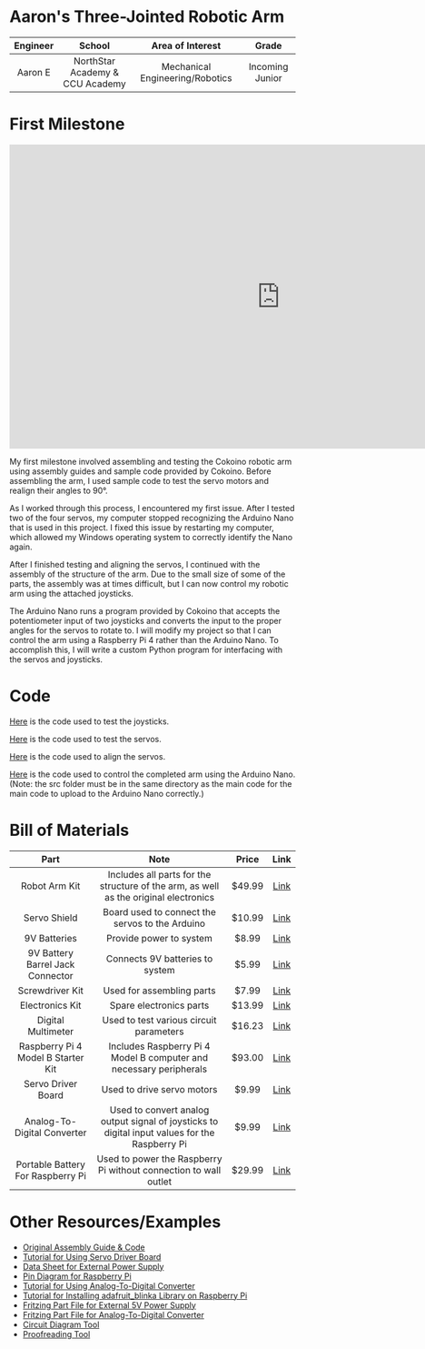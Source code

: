 # Aaron's Three-Jointed Robotic Arm

| **Engineer** | **School** | **Area of Interest** | **Grade** |
|:--:|:--:|:--:|:--:|
| Aaron E | NorthStar Academy & CCU Academy | Mechanical Engineering/Robotics| Incoming Junior

<!---**Replace the BlueStamp logo below with an image of yourself and your completed project. Follow the guide [here](https://tomcam.github.io/least-github-pages/adding-images-github-pages-site.html) if you need help.**

![Headstone Image](logo.svg)
  
# Final Milestone

**Don't forget to replace the text below with the embedding for your milestone video. Go to Youtube, click Share -> Embed, and copy and paste the code to replace what's below.**

<iframe width="560" height="315" src="https://www.youtube.com/embed/F7M7imOVGug" title="YouTube video player" frameborder="0" allow="accelerometer; autoplay; clipboard-write; encrypted-media; gyroscope; picture-in-picture; web-share" allowfullscreen></iframe>

For your final milestone, explain the outcome of your project. Key details to include are:
- What you've accomplished since your previous milestone
- What your biggest challenges and triumphs were at BSE
- A summary of key topics you learned about
- What you hope to learn in the future after everything you've learned at BSE

# Second Milestone

**Don't forget to replace the text below with the embedding for your milestone video. Go to Youtube, click Share -> Embed, and copy and paste the code to replace what's below.**

<iframe width="560" height="315" src="https://www.youtube.com/embed/y3VAmNlER5Y" title="YouTube video player" frameborder="0" allow="accelerometer; autoplay; clipboard-write; encrypted-media; gyroscope; picture-in-picture; web-share" allowfullscreen></iframe>

For your second milestone, explain what you've worked on since your previous milestone. You can highlight:
- Technical details of what you've accomplished and how they contribute to the final goal
- What has been surprising about the project so far
- Previous challenges you faced that you overcame
- What needs to be completed before your final milestone 
-->
# First Milestone

<iframe width="951" height="535" src="https://www.youtube.com/embed/Ff5HCMyN8lo" title="Aaron E First Milestone" frameborder="0" allow="accelerometer; autoplay; clipboard-write; encrypted-media; gyroscope; picture-in-picture; web-share" referrerpolicy="strict-origin-when-cross-origin" allowfullscreen></iframe>

My first milestone involved assembling and testing the Cokoino robotic arm using assembly guides and sample code provided by Cokoino. Before assembling the arm, I used sample code to test the servo motors and realign their angles to 90°.

As I worked through this process, I encountered my first issue. After I tested two of the four servos, my computer stopped recognizing the Arduino Nano that is used in this project. I fixed this issue by restarting my computer, which allowed my Windows operating system to correctly identify the Nano again.

After I finished testing and aligning the servos, I continued with the assembly of the structure of the arm. Due to the small size of some of the parts, the assembly was at times difficult, but I can now control my robotic arm using the attached joysticks.

The Arduino Nano runs a program provided by Cokoino that accepts the potentiometer input of two joysticks and converts the input to the proper angles for the servos to rotate to. I will modify my project so that I can control the arm using a Raspberry Pi 4 rather than the Arduino Nano. To accomplish this, I will write a custom Python program for interfacing with the servos and joysticks.

<!---# Schematics 
Here's where you'll put images of your schematics. [Tinkercad](https://www.tinkercad.com/blog/official-guide-to-tinkercad-circuits) and [Fritzing](https://fritzing.org/learning/) are both great resoruces to create professional schematic diagrams, though BSE recommends Tinkercad becuase it can be done easily and for free in the browser. -->

# Code
[Here]([url](https://github.com/Cokoino/CKK0006/blob/master/Lesson%204%20-%20Test%20The%20Joystick%20Module/code/joystick/joystick.ino)) is the code used to test the joysticks.

[Here]([url](https://github.com/Cokoino/CKK0006/blob/master/Lesson%205%20-%20Test%20The%20Servo/code/servo_code1/servo_code1.ino)) is the code used to test the servos.

[Here]([url](https://github.com/Cokoino/CKK0006/blob/master/Lesson%206%20-%20Assembly%20The%20Robot/Code/Servo_90_ADJ/Servo_90_ADJ.ino)) is the code used to align the servos.

[Here]([url](https://github.com/Cokoino/CKK0006/tree/master/Lesson%207%20-%20Control%20The%20Robot%20Arm/Code/Arm)) is the code used to control the completed arm using the Arduino Nano. (Note: the src folder must be in the same directory as the main code for the main code to upload to the Arduino Nano correctly.)

# Bill of Materials

| **Part** | **Note** | **Price** | **Link** |
|:--:|:--:|:--:|:--:|
| Robot Arm Kit | Includes all parts for the structure of the arm, as well as the original electronics | $49.99 | <a href="[https://www.amazon.com/Arduino-A000066-ARDUINO-UNO-R3/dp/B008GRTSV6/](https://www.amazon.com/LK-COKOINO-Compliment-Engineering-Technology/dp/B081FG1JQ1)"> Link </a> |
| Servo Shield | Board used to connect the servos to the Arduino | $10.99 | <a href="https://www.amazon.com/HiLetgo-Expansion-Sensor-Arduino-Duemilanove/dp/B07VQRCC8F"> Link </a> |
| 9V Batteries | Provide power to system | $8.99 | <a href="https://www.amazon.com/PILOCEL-6LR61-Long-Lasting-Valentines-Leak-Proof/dp/B0BJ26CHZB?th=1"> Link </a> |
| 9V Battery Barrel Jack Connector | Connects 9V batteries to system | $5.99 | <a href="https://www.amazon.com/DZS-Elec-Connector-Experimental-5-5x2-1mm/dp/B07FDS11ZY?th=1"> Link </a> |
| Screwdriver Kit | Used for assembling parts | $7.99 | <a href="https://www.amazon.com/Small-Screwdriver-Set-Mini-Magnetic/dp/B08RYXKJW9/"> Link </a> |
| Electronics Kit | Spare electronics parts | $13.99 | <a href="https://www.amazon.com/Smraza-Electronics-Potentiometer-tie-Points-Breadboard/dp/B0B62RL725"> Link </a> |
| Digital Multimeter | Used to test various circuit parameters | $16.23 | <a href="https://www.amazon.com/AstroAI-Digital-Multimeter-Voltage-Tester/dp/B01ISAMUA6"> Link </a> |
| Raspberry Pi 4 Model B Starter Kit | Includes Raspberry Pi 4 Model B computer and necessary peripherals | $93.00 | <a href="https://www.amazon.com/Vemico-Raspberry-Starter-Heatsinks-Screwdriver/dp/B09QGZ94M8"> Link </a> |
| Servo Driver Board | Used to drive servo motors | $9.99 | <a href="https://www.amazon.com/gp/product/B0CNVBWX2M"> Link </a> |
| Analog-To-Digital Converter | Used to convert analog output signal of joysticks to digital input values for the Raspberry Pi | $9.99 | <a href="https://www.amazon.com/gp/product/B07YKH3T4C"> Link </a> |
| Portable Battery For Raspberry Pi | Used to power the Raspberry Pi without connection to wall outlet | $29.99 | <a href="https://www.amazon.com/gp/product/B0C7PHKKNK"> Link </a> |

# Other Resources/Examples
- [Original Assembly Guide & Code](https://github.com/Cokoino/CKK0006)
- [Tutorial for Using Servo Driver Board](https://learn.adafruit.com/adafruit-16-channel-servo-driver-with-raspberry-pi/overview)
- [Data Sheet for External Power Supply](https://mega.nz/folder/MxgnBIDB#ygd3AMdhvgNAntwzRcWvpg/file/l1xmzZAA)
- [Pin Diagram for Raspberry Pi](https://www.youngwonks.com/blog/Raspberry-Pi-4-Pinout)
- [Tutorial for Using Analog-To-Digital Converter](https://circuitdigest.com/microcontroller-projects/interfacing-pcf8591-adc-dac-module-with-raspberry-pi)
- [Tutorial for Installing adafruit_blinka Library on Raspberry Pi](https://learn.adafruit.com/circuitpython-on-raspberrypi-linux/overview)
- [Fritzing Part File for External 5V Power Supply](https://github.com/RafaGS/Fritzing/blob/master/DC-DC%20Power%20Module%20(5v)%20top.fzpz)
- [Fritzing Part File for Analog-To-Digital Converter](https://github.com/adafruit/Fritzing-Library/blob/master/parts/Adafruit%20PCF8591.fzpz)
- [Circuit Diagram Tool](https://fritzing.org/)
- [Proofreading Tool](https://www.grammarly.com/)

